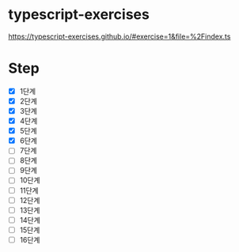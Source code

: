 # typescript-exercises

https://typescript-exercises.github.io/#exercise=1&file=%2Findex.ts

# Step

- [x] 1단계
- [x] 2단계
- [x] 3단계
- [x] 4단계
- [x] 5단계
- [x] 6단계
- [ ] 7단계
- [ ] 8단계
- [ ] 9단계
- [ ] 10단계
- [ ] 11단계
- [ ] 12단계
- [ ] 13단계
- [ ] 14단계
- [ ] 15단계
- [ ] 16단계
